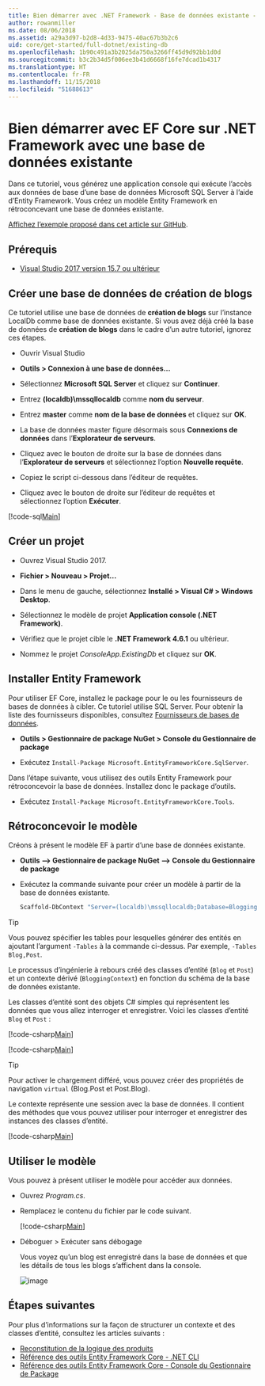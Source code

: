 ```yaml
---
title: Bien démarrer avec .NET Framework - Base de données existante - EF Core
author: rowanmiller
ms.date: 08/06/2018
ms.assetid: a29a3d97-b2d8-4d33-9475-40ac67b3b2c6
uid: core/get-started/full-dotnet/existing-db
ms.openlocfilehash: 1b90c491a3b2025da750a3266ff45d9d92bb1d0d
ms.sourcegitcommit: b3c2b34d5f006ee3b41d6668f16fe7dcad1b4317
ms.translationtype: HT
ms.contentlocale: fr-FR
ms.lasthandoff: 11/15/2018
ms.locfileid: "51688613"
---
```

# <a name="getting-started-with-ef-core-on-net-framework-with-an-existing-database"></a>Bien démarrer avec EF Core sur .NET Framework avec une base de données existante

Dans ce tutoriel, vous générez une application console qui exécute l’accès aux données de base d’une base de données Microsoft SQL Server à l’aide d’Entity Framework. Vous créez un modèle Entity Framework en rétroconcevant une base de données existante.

[Affichez l’exemple proposé dans cet article sur GitHub](https://github.com/aspnet/EntityFramework.Docs/tree/master/samples/core/GetStarted/FullNet/ConsoleApp.ExistingDb).

## <a name="prerequisites"></a>Prérequis

* [Visual Studio 2017 version 15.7 ou ultérieur](https://www.visualstudio.com/downloads/)

## <a name="create-blogging-database"></a>Créer une base de données de création de blogs

Ce tutoriel utilise une base de données de **création de blogs** sur l’instance LocalDb comme base de données existante. Si vous avez déjà créé la base de données de **création de blogs** dans le cadre d’un autre tutoriel, ignorez ces étapes.

* Ouvrir Visual Studio

* **Outils > Connexion à une base de données...**

* Sélectionnez **Microsoft SQL Server** et cliquez sur **Continuer**.

* Entrez **(localdb)\mssqllocaldb** comme **nom du serveur**.

* Entrez **master** comme **nom de la base de données** et cliquez sur **OK**.

* La base de données master figure désormais sous **Connexions de données** dans l’**Explorateur de serveurs**.

* Cliquez avec le bouton de droite sur la base de données dans l’**Explorateur de serveurs** et sélectionnez l’option **Nouvelle requête**.

* Copiez le script ci-dessous dans l’éditeur de requêtes.

* Cliquez avec le bouton de droite sur l’éditeur de requêtes et sélectionnez l’option **Exécuter**.

[!code-sql[Main](../_shared/create-blogging-database-script.sql)]

## <a name="create-a-new-project"></a>Créer un projet

* Ouvrez Visual Studio 2017.

* **Fichier > Nouveau > Projet...**

* Dans le menu de gauche, sélectionnez **Installé > Visual C# > Windows Desktop**.

* Sélectionnez le modèle de projet **Application console (.NET Framework)**.

* Vérifiez que le projet cible le **.NET Framework 4.6.1** ou ultérieur.

* Nommez le projet *ConsoleApp.ExistingDb* et cliquez sur **OK**.

## <a name="install-entity-framework"></a>Installer Entity Framework

Pour utiliser EF Core, installez le package pour le ou les fournisseurs de bases de données à cibler. Ce tutoriel utilise SQL Server. Pour obtenir la liste des fournisseurs disponibles, consultez [Fournisseurs de bases de données](../../providers/index.md).

* **Outils > Gestionnaire de package NuGet > Console du Gestionnaire de package**

* Exécutez `Install-Package Microsoft.EntityFrameworkCore.SqlServer`.

Dans l’étape suivante, vous utilisez des outils Entity Framework pour rétroconcevoir la base de données. Installez donc le package d’outils.

* Exécutez `Install-Package Microsoft.EntityFrameworkCore.Tools`.

## <a name="reverse-engineer-the-model"></a>Rétroconcevoir le modèle

Créons à présent le modèle EF à partir d’une base de données existante.

* **Outils –> Gestionnaire de package NuGet –> Console du Gestionnaire de package**

* Exécutez la commande suivante pour créer un modèle à partir de la base de données existante.

  ``` powershell
  Scaffold-DbContext "Server=(localdb)\mssqllocaldb;Database=Blogging;Trusted_Connection=True;" Microsoft.EntityFrameworkCore.SqlServer
  ```

> [!TIP]  
> Vous pouvez spécifier les tables pour lesquelles générer des entités en ajoutant l’argument `-Tables` à la commande ci-dessus. Par exemple, `-Tables Blog,Post`.

Le processus d’ingénierie à rebours créé des classes d’entité (`Blog` et `Post`) et un contexte dérivé (`BloggingContext`) en fonction du schéma de la base de données existante.

Les classes d’entité sont des objets C# simples qui représentent les données que vous allez interroger et enregistrer. Voici les classes d’entité `Blog` et `Post` :

 [!code-csharp[Main](../../../../samples/core/GetStarted/FullNet/ConsoleApp.ExistingDb/Blog.cs)]

[!code-csharp[Main](../../../../samples/core/GetStarted/FullNet/ConsoleApp.ExistingDb/Post.cs)]

> [!TIP]  
> Pour activer le chargement différé, vous pouvez créer des propriétés de navigation `virtual` (Blog.Post et Post.Blog).

Le contexte représente une session avec la base de données. Il contient des méthodes que vous pouvez utiliser pour interroger et enregistrer des instances des classes d’entité.

[!code-csharp[Main](../../../../samples/core/GetStarted/FullNet/ConsoleApp.ExistingDb/BloggingContext.cs)]

## <a name="use-the-model"></a>Utiliser le modèle

Vous pouvez à présent utiliser le modèle pour accéder aux données.

* Ouvrez *Program.cs*.

* Remplacez le contenu du fichier par le code suivant.

  [!code-csharp[Main](../../../../samples/core/GetStarted/FullNet/ConsoleApp.ExistingDb/Program.cs)] 

* Déboguer > Exécuter sans débogage

  Vous voyez qu’un blog est enregistré dans la base de données et que les détails de tous les blogs s’affichent dans la console.

  ![image](_static/output-existing-db.png)

## <a name="next-steps"></a>Étapes suivantes

Pour plus d’informations sur la façon de structurer un contexte et des classes d’entité, consultez les articles suivants :
* [Reconstitution de la logique des produits](xref:core/managing-schemas/scaffolding)
* [Référence des outils Entity Framework Core - .NET CLI](xref:core/miscellaneous/cli/dotnet#dotnet-ef-dbcontext-scaffold)
* [Référence des outils Entity Framework Core - Console du Gestionnaire de Package](xref:core/miscellaneous/cli/powershell#scaffold-dbcontext)